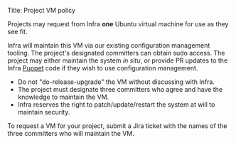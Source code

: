 Title: Project VM policy

Projects may request from Infra **one** Ubuntu virtual machine for use as they see fit.

Infra will maintain this VM via our existing configuration management tooling. The project's designated committers can obtain sudo access. The project may either maintain the system _in situ_, or provide PR updates to the Infra <a href="https://cwiki.apache.org/confluence/display/INFRA/Puppet" target="_blank">Puppet</a> code if they wish to use configuration management.

- Do not "do-release-upgrade" the VM without discussing with Infra.
- The project must designate three committers who agree and have the knowledge to maintain the VM.
- Infra reserves the right to patch/update/restart the system at will to maintain security.

To request a VM for your project, submit a Jira ticket with the names of the three committers who will maintain the VM.
